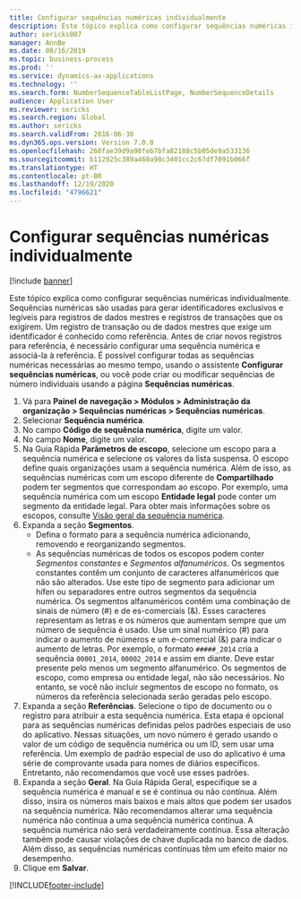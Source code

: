 ```yaml
---
title: Configurar sequências numéricas individualmente
description: Este tópico explica como configurar sequências numéricas individualmente.
author: sericks007
manager: AnnBe
ms.date: 08/16/2019
ms.topic: business-process
ms.prod: ''
ms.service: dynamics-ax-applications
ms.technology: ''
ms.search.form: NumberSequenceTableListPage, NumberSequenceDetails
audience: Application User
ms.reviewer: sericks
ms.search.region: Global
ms.author: sericks
ms.search.validFrom: 2016-06-30
ms.dyn365.ops.version: Version 7.0.0
ms.openlocfilehash: 260fae39d9a98feb7bfa82188c5b05de9a533136
ms.sourcegitcommit: b112925c389a460a98c3401cc2c67df7091b066f
ms.translationtype: HT
ms.contentlocale: pt-BR
ms.lasthandoff: 12/19/2020
ms.locfileid: "4796621"
---
```

# <a name="set-up-number-sequences-on-an-individual-basis"></a>Configurar sequências numéricas individualmente

[!include [banner](../../includes/banner.md)]

Este tópico explica como configurar sequências numéricas individualmente. Sequências numéricas são usadas para gerar identificadores exclusivos e legíveis para registros de dados mestres e registros de transações que os exigirem. Um registro de transação ou de dados mestres que exige um identificador é conhecido como referência. Antes de criar novos registros para referência, é necessário configurar uma sequência numérica e associá-la à referência. É possível configurar todas as sequências numéricas necessárias ao mesmo tempo, usando o assistente **Configurar sequências numéricas**, ou você pode criar ou modificar sequências de número individuais usando a página **Sequências numéricas**.

1. Vá para **Painel de navegação > Módulos > Administração da organização > Sequências numéricas > Sequências numéricas**.
2. Selecionar **Sequência numérica**.
3. No campo **Código de sequência numérica**, digite um valor.
4. No campo **Nome**, digite um valor.
5. Na Guia Rápida **Parâmetros de escopo**, selecione um escopo para a sequência numérica e selecione os valores da lista suspensa. O escopo define quais organizações usam a sequência numérica. Além de isso, as sequências numéricas com um escopo diferente de **Compartilhado** podem ter segmentos que correspondam ao escopo. Por exemplo, uma sequência numérica com um escopo **Entidade legal** pode conter um segmento da entidade legal. Para obter mais informações sobre os escopos, consulte [Visão geral da sequência numérica](https://docs.microsoft.com/dynamics365/unified-operations/fin-and-ops/organization-administration/number-sequence-overview). 
6. Expanda a seção **Segmentos**.
    - Defina o formato para a sequência numérica adicionando, removendo e reorganizando segmentos.  
    - As sequências numéricas de todos os escopos podem conter *Segmentos constantes* e *Segmentos alfanuméricos*. Os segmentos constantes contêm um conjunto de caracteres alfanuméricos que não são alterados. Use este tipo de segmento para adicionar um hífen ou separadores entre outros segmentos da sequência numérica. Os segmentos alfanuméricos contêm uma combinação de sinais de número (#) e de es-comerciais (&). Esses caracteres representam as letras e os números que aumentam sempre que um número de sequência é usado. Use um sinal numérico (#) para indicar o aumento de números e um e-comercial (&) para indicar o aumento de letras. Por exemplo, o formato `#####_2014` cria a sequência `00001_2014`, `00002_2014` e assim em diante. Deve estar presente pelo menos um segmento alfanumérico. Os segmentos de escopo, como empresa ou entidade legal, não são necessários. No entanto, se você não incluir segmentos de escopo no formato, os números da referência selecionada serão geradas pelo escopo.  
7. Expanda a seção **Referências**. Selecione o tipo de documento ou o registro para atribuir a esta sequência numérica. Esta etapa é opcional para as sequências numéricas definidas pelos padrões especiais de uso do aplicativo. Nessas situações, um novo número é gerado usando o valor de um código de sequência numérica ou um ID, sem usar uma referência. Um exemplo de padrão especial de uso do aplicativo é uma série de comprovante usada para nomes de diários específicos. Entretanto, não recomendamos que você use esses padrões.  
8. Expanda a seção **Geral**. Na Guia Rápida Geral, especifique se a sequência numérica é manual e se é contínua ou não contínua. Além disso, insira os números mais baixos e mais altos que podem ser usados na sequência numérica. Não recomendamos alterar uma sequência numérica não contínua a uma sequência numérica contínua. A sequência numérica não será verdadeiramente contínua. Essa alteração também pode causar violações de chave duplicada no banco de dados. Além disso, as sequências numéricas contínuas têm um efeito maior no desempenho.   
9. Clique em **Salvar**.



[!INCLUDE[footer-include](../../../../includes/footer-banner.md)]